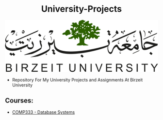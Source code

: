 <H1 align="center" > <strong> University-Projects </strong> </H1>
                            
   ![](BZU_logo.png)                                                                         
                                                                                                               
  - Repository For My University Projects and Assignments At Birzeit University   
## Courses: 
 * [COMP333 - Database Systems](https://github.com/Ma7moudSamara/University-Projects/tree/main/COMP333%20-%20Database%20Systems) 
